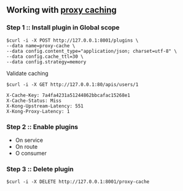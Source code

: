 ## Working with [proxy caching](https://docs.konghq.com/hub/kong-inc/proxy-cache/)

### Step 1 :: Install plugin in Global scope
```
$curl -i -X POST http://127.0.0.1:8001/plugins \
--data name=proxy-cache \
--data config.content_type="application/json; charset=utf-8" \
--data config.cache_ttl=30 \
--data config.strategy=memory
```

Validate caching
```
$curl -i -X GET http://127.0.0.1:80/apis/users/1

X-Cache-Key: 7a4fa4231a51244862bbcafac15268e1
X-Cache-Status: Miss
X-Kong-Upstream-Latency: 551
X-Kong-Proxy-Latency: 1

```

### Step 2 :: Enable plugins
* On service
* On route
* O consumer

### Step 3 :: Delete plugin
```
$curl -i -X DELETE http://127.0.0.1:8001/proxy-cache
```